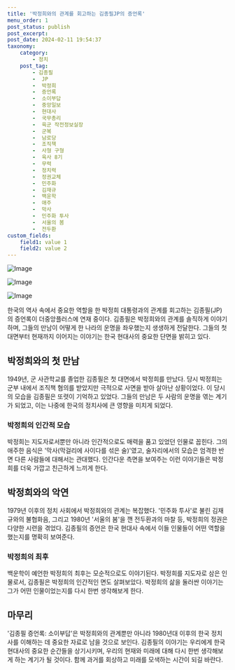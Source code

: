 ```yaml
---
title: '박정희와의 관계를 회고하는 김종필JP의 증언록'
menu_order: 1
post_status: publish
post_excerpt: 
post_date: 2024-02-11 19:54:37
taxonomy:
    category:
        - 정치
    post_tag:
        - 김종필
        -  JP
        -  박정희
        -  증언록
        -  소이부답
        -  중앙일보
        -  현대사
        -  국무총리
        -  육군 작전정보실장
        -  군복
        -  남로당
        -  조직책
        -  사형 구형
        -  육사 8기
        -  무력
        -  정치력
        -  정권교체
        -  민주화
        -  김재규
        -  백운학
        -  애주
        -  막사
        -  민주화 투사
        -  서울의 봄
        -  전두환
custom_fields:
    field1: value 1
    field2: value 2
---
```


![Image](https://imgnews.pstatic.net/image/025/2024/02/10/0003340718_001_20240210202401068.jpg?type=w647)

![Image](https://imgnews.pstatic.net/image/025/2024/02/10/0003340718_002_20240210202401109.jpg?type=w647)

![Image](https://imgnews.pstatic.net/image/025/2024/02/10/0003340718_003_20240210202401169.jpg?type=w647)

한국의 역사 속에서 중요한 역할을 한 박정희 대통령과의 관계를 회고하는 김종필(JP)의 증언록이 더중앙플러스에 연재 중이다. 김종필은 박정희와의 관계를 솔직하게 이야기하며, 그들의 만남이 어떻게 한 나라의 운명을 좌우했는지 생생하게 전달한다. 그들의 첫 대면부터 현재까지 이어지는 이야기는 한국 현대사의 중요한 단면을 밝히고 있다.
## 박정희와의 첫 만남
1949년, 군 사관학교를 졸업한 김종필은 첫 대면에서 박정희를 만났다. 당시 박정희는 군부 내에서 조직책 혐의를 받았지만 극적으로 사면을 받아 살아난 상황이었다. 이 당시의 모습을 김종필은 또렷이 기억하고 있었다. 그들의 만남은 두 사람의 운명을 엮는 계기가 되었고, 이는 나중에 한국의 정치사에 큰 영향을 미치게 되었다.
### 박정희의 인간적 모습
박정희는 지도자로서뿐만 아니라 인간적으로도 매력을 품고 있었던 인물로 꼽힌다. 그의 애주한 음식은 '막사(막걸리에 사이다를 섞은 술)'였고, 술자리에서의 모습은 엄격한 반면 다른 사람들에 대해서는 관대했다. 인간다운 측면을 보여주는 이런 이야기들은 박정희를 더욱 가깝고 친근하게 느끼게 한다.
## 박정희와의 악연
1979년 이후의 정치 사회에서 박정희와의 관계는 복잡했다. '민주화 투사'로 불린 김재규와의 불협화음, 그리고 1980년 '서울의 봄'을 깬 전두환과의 마찰 등, 박정희의 정권은 다양한 시련을 겪었다. 김종필의 증언은 한국 현대사 속에서 이들 인물들이 어떤 역할을 했는지를 명확히 보여준다.
### 박정희의 최후
백운학이 예언한 박정희의 최후는 모순적으로도 이야기된다. 박정희를 지도자로 삼은 인물로서, 김종필은 박정희의 인간적인 면도 살펴보았다. 박정희의 삶을 둘러싼 이야기는 그가 어떤 인물이었는지를 다시 한번 생각해보게 한다.
## 마무리
'김종필 증언록: 소이부답'은 박정희와의 관계뿐만 아니라 1980년대 이후의 한국 정치사를 이해하는 데 중요한 자료로 남을 것으로 보인다. 김종필의 이야기는 우리에게 한국 현대사의 중요한 순간들을 상기시키며, 우리의 현재와 미래에 대해 다시 한번 생각해보게 하는 계기가 될 것이다. 함께 과거를 회상하고 미래를 모색하는 시간이 되길 바란다.

